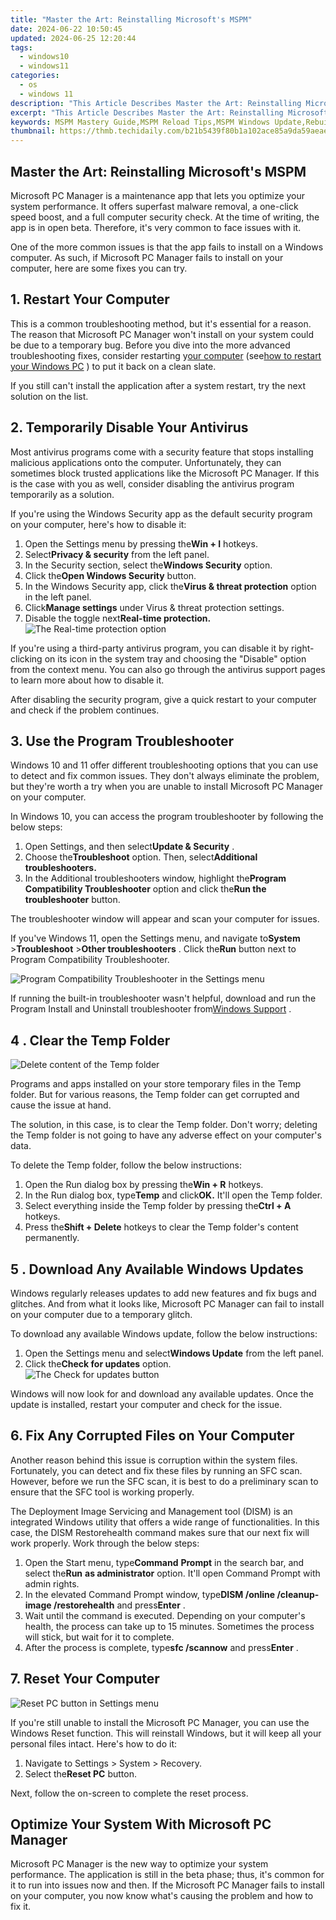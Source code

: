 ```yaml
---
title: "Master the Art: Reinstalling Microsoft's MSPM"
date: 2024-06-22 10:50:45
updated: 2024-06-25 12:20:44
tags:
  - windows10
  - windows11
categories:
  - os
  - windows 11
description: "This Article Describes Master the Art: Reinstalling Microsoft's MSPM"
excerpt: "This Article Describes Master the Art: Reinstalling Microsoft's MSPM"
keywords: MSPM Mastery Guide,MSPM Reload Tips,MSPM Windows Update,Rebuilding MSPM Easily,Microsoft MSPM Fix,MSPM Reinstall Steps,Optimizing MSPM Setup
thumbnail: https://thmb.techidaily.com/b21b5439f80b1a102ace85a9da59aeae7943c3afff9ae70d9fb6a7745b13a600.jpg
---
```


## Master the Art: Reinstalling Microsoft's MSPM

 Microsoft PC Manager is a maintenance app that lets you optimize your system performance. It offers superfast malware removal, a one-click speed boost, and a full computer security check. At the time of writing, the app is in open beta. Therefore, it's very common to face issues with it.

 One of the more common issues is that the app fails to install on a Windows computer. As such, if Microsoft PC Manager fails to install on your computer, here are some fixes you can try.

## 1\. Restart Your Computer

 This is a common troubleshooting method, but it's essential for a reason. The reason that Microsoft PC Manager won't install on your system could be due to a temporary bug. Before you dive into the more advanced troubleshooting fixes, consider restarting y[our computer](https://www.makeuseof.com/windows-restart-methods/) (see[how to restart your Windows PC](https://www.makeuseof.com/windows-restart-methods/) ) to put it back on a clean slate.

 If you still can't install the application after a system restart, try the next solution on the list.

## 2\. Temporarily Disable Your Antivirus

 Most antivirus programs come with a security feature that stops installing malicious applications onto the computer. Unfortunately, they can sometimes block trusted applications like the Microsoft PC Manager. If this is the case with you as well, consider disabling the antivirus program temporarily as a solution.

 If you're using the Windows Security app as the default security program on your computer, here's how to disable it:

1. Open the Settings menu by pressing the**Win + I** hotkeys.
2. Select**Privacy & security** from the left panel.
3. In the Security section, select the**Windows Security** option.
4. Click the**Open Windows Security** button.
5. In the Windows Security app, click the**Virus & threat protection** option in the left panel.
6. Click**Manage settings** under Virus & threat protection settings.
7. Disable the toggle next**Real-time protection.**  
![The Real-time protection option](https://static1.makeuseofimages.com/wordpress/wp-content/uploads/2022/09/real-time-protection-option.jpg)

 If you're using a third-party antivirus program, you can disable it by right-clicking on its icon in the system tray and choosing the "Disable" option from the context menu. You can also go through the antivirus support pages to learn more about how to disable it.

 After disabling the security program, give a quick restart to your computer and check if the problem continues.

## 3\. Use the Program Troubleshooter

 Windows 10 and 11 offer different troubleshooting options that you can use to detect and fix common issues. They don't always eliminate the problem, but they're worth a try when you are unable to install Microsoft PC Manager on your computer.

 In Windows 10, you can access the program troubleshooter by following the below steps:

1. Open Settings, and then select**Update & Security** .
2. Choose the**Troubleshoot** option. Then, select**Additional troubleshooters.**
3. In the Additional troubleshooters window, highlight the**Program Compatibility Troubleshooter** option and click the**Run the troubleshooter** button.

 The troubleshooter window will appear and scan your computer for issues.

 If you've Windows 11, open the Settings menu, and navigate to**System** \>**Troubleshoot** \>**Other troubleshooters** . Click the**Run** button next to Program Compatibility Troubleshooter.

![Program Compatibility Troubleshooter in the Settings menu](https://static1.makeuseofimages.com/wordpress/wp-content/uploads/2022/11/Program-Compatiblity-Troubleshooter.jpg)

 If running the built-in troubleshooter wasn't helpful, download and run the Program Install and Uninstall troubleshooter from[Windows Support](https://support.microsoft.com/en-us/topic/fix-problems-that-block-programs-from-being-installed-or-removed-cca7d1b6-65a9-3d98-426b-e9f927e1eb4d) .

## 4 . Clear the Temp Folder

![Delete content of the Temp folder](https://static1.makeuseofimages.com/wordpress/wp-content/uploads/2022/11/Temp-folder.jpg)

 Programs and apps installed on your store temporary files in the Temp folder. But for various reasons, the Temp folder can get corrupted and cause the issue at hand.

 The solution, in this case, is to clear the Temp folder. Don't worry; deleting the Temp folder is not going to have any adverse effect on your computer's data.

To delete the Temp folder, follow the below instructions:

1. Open the Run dialog box by pressing the**Win + R** hotkeys.
2. In the Run dialog box, type**Temp** and click**OK.** It'll open the Temp folder.
3. Select everything inside the Temp folder by pressing the**Ctrl + A** hotkeys.
4. Press the**Shift + Delete** hotkeys to clear the Temp folder's content permanently.

## 5 . Download Any Available Windows Updates

 Windows regularly releases updates to add new features and fix bugs and glitches. And from what it looks like, Microsoft PC Manager can fail to install on your computer due to a temporary glitch.

 To download any available Windows update, follow the below instructions:

1. Open the Settings menu and select**Windows Update** from the left panel.
2. Click the**Check for updates** option.  
![The Check for updates button](https://static1.makeuseofimages.com/wordpress/wp-content/uploads/2022/11/the-check-for-updates-option.jpg)

 Windows will now look for and download any available updates. Once the update is installed, restart your computer and check for the issue.

## 6\. Fix Any Corrupted Files on Your Computer

 Another reason behind this issue is corruption within the system files. Fortunately, you can detect and fix these files by running an SFC scan. However, before we run the SFC scan, it is best to do a preliminary scan to ensure that the SFC tool is working properly.

 The Deployment Image Servicing and Management tool (DISM) is an integrated Windows utility that offers a wide range of functionalities. In this case, the DISM Restorehealth command makes sure that our next fix will work properly. Work through the below steps:

1. Open the Start menu, type**Command** **Prompt** in the search bar, and select the**Run** **as administrator** option. It'll open Command Prompt with admin rights.
2. In the elevated Command Prompt window, type**DISM /online /cleanup-image /restorehealth** and press**Enter** .
3. Wait until the command is executed. Depending on your computer's health, the process can take up to 15 minutes. Sometimes the process will stick, but wait for it to complete.
4. After the process is complete, type**sfc /scannow** and press**Enter** .

## 7\. Reset Your Computer

![Reset PC button in Settings menu](https://static1.makeuseofimages.com/wordpress/wp-content/uploads/2022/09/Reset-PC-.jpg)

 If you're still unable to install the Microsoft PC Manager, you can use the Windows Reset function. This will reinstall Windows, but it will keep all your personal files intact. Here's how to do it:

1. Navigate to Settings > System > Recovery.
2. Select the**Reset PC** button.

Next, follow the on-screen to complete the reset process.

## Optimize Your System With Microsoft PC Manager

 Microsoft PC Manager is the new way to optimize your system performance. The application is still in the beta phase; thus, it's common for it to run into issues now and then. If the Microsoft PC Manager fails to install on your computer, you now know what's causing the problem and how to fix it.

<ins class="adsbygoogle"
     style="display:block"
     data-ad-format="autorelaxed"
     data-ad-client="ca-pub-7571918770474297"
     data-ad-slot="1223367746"></ins>



<ins class="adsbygoogle"
     style="display:block"
     data-ad-client="ca-pub-7571918770474297"
     data-ad-slot="8358498916"
     data-ad-format="auto"
     data-full-width-responsive="true"></ins>
